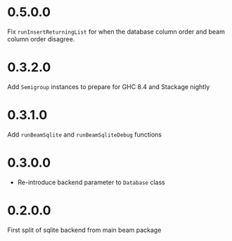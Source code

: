 # 0.5.0.0

Fix `runInsertReturningList` for when the database column order and beam column order disagree.

# 0.3.2.0

Add `Semigroup` instances to prepare for GHC 8.4 and Stackage nightly

# 0.3.1.0

Add `runBeamSqlite` and `runBeamSqliteDebug` functions

# 0.3.0.0

* Re-introduce backend parameter to `Database` class

# 0.2.0.0

First split of sqlite backend from main beam package
